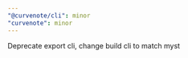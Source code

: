 ```yaml
---
"@curvenote/cli": minor
"curvenote": minor
---
```


Deprecate export cli, change build cli to match myst
